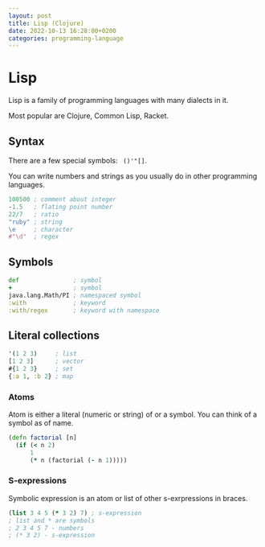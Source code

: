 ```yaml
---
layout: post
title: Lisp (Clojure)
date: 2022-10-13 16:28:00+0200
categories: programming-language
---
```


# Lisp

Lisp is a family of programming languages with many dialects in it.

Most popular are Clojure, Common Lisp, Racket.

## Syntax

There are a few special symbols: ` ()'"[]`.

You can write numbers and strings as you usually do in other programming
languages.


```clojure
100500 ; comment about integer
-1.5   ; flating point number
22/7   ; ratio
"ruby" ; string
\e     ; character
#"\d"  ; regex
```

## Symbols

```clojure
def               ; symbol
+                 ; symbol
java.lang.Math/PI ; namespaced symbol
:with             ; keyword
:with/regex       ; keyword with namespace
```

## Literal collections

```clojure
'(1 2 3)     ; list
[1 2 3]      ; vector
#{1 2 3}     ; set
{:a 1, :b 2} ; map
```

### Atoms

Atom is either a literal (numeric or string) of or a symbol.
You can think of a symbol as of name.

```clojure
(defn factorial [n]
  (if (< n 2)
      1
      (* n (factorial (- n 1)))))
```

### S-expressions

Symbolic expression is an atom or list of other s-exrpressions in braces.

```clojure
(list 3 4 5 (* 3 2) 7) ; s-expression
; list and * are symbols
; 2 3 4 5 7 - numbers 
; (* 3 2) - s-expression
```
